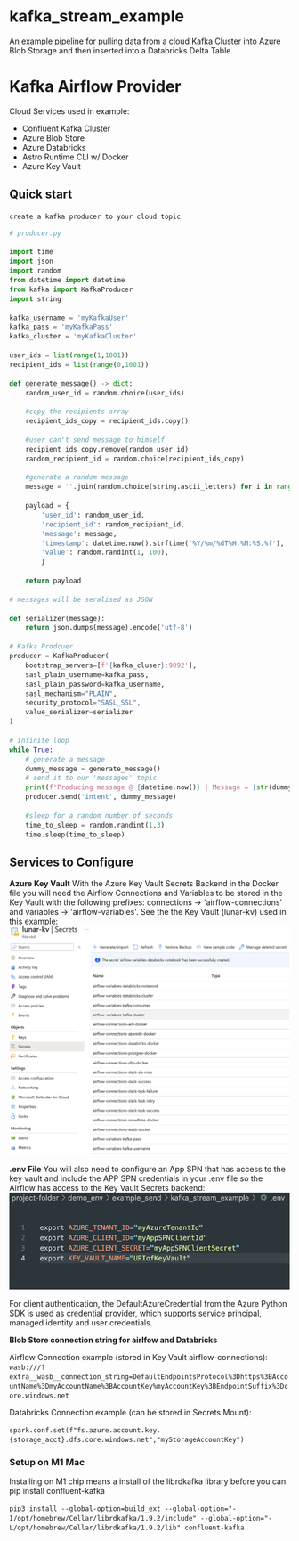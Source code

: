 # kafka_stream_example

An example pipeline for pulling data from a cloud Kafka Cluster into Azure Blob Storage and then inserted into a Databricks Delta Table.

# Kafka Airflow Provider


Cloud Services used in example: 
- Confluent Kafka Cluster
- Azure Blob Store
- Azure Databricks
- Astro Runtime CLI w/ Docker
- Azure Key Vault


## Quick start

`create a kafka producer to your cloud topic`

```python 
# producer.py 
    
import time
import json
import random
from datetime import datetime
from kafka import KafkaProducer  
import string

kafka_username = 'myKafkaUser'
kafka_pass = 'myKafkaPass'
kafka_cluster = 'myKafkaCluster'

user_ids = list(range(1,1001))
recipient_ids = list(range(0,1001))

def generate_message() -> dict:
    random_user_id = random.choice(user_ids)

    #copy the recipients array
    recipient_ids_copy = recipient_ids.copy()

    #user can't send message to himself
    recipient_ids_copy.remove(random_user_id)
    random_recipient_id = random.choice(recipient_ids_copy)

    #generate a random message
    message = ''.join(random.choice(string.ascii_letters) for i in range(32))

    payload = {
        'user_id': random_user_id,
        'recipient_id': random_recipient_id,
        'message': message,
        'timestamp': datetime.now().strftime('%Y/%m/%dT%H:%M:%S.%f'),
        'value': random.randint(1, 100),
        }

    return payload

# messages will be seralised as JSON

def serializer(message):
    return json.dumps(message).encode('utf-8')

# Kafka Prodcuer
producer = KafkaProducer(
    bootstrap_servers=[f'{kafka_cluser}:9092'],
    sasl_plain_username=kafka_pass,
    sasl_plain_password=kafka_username,
    sasl_mechanism="PLAIN",
    security_protocol="SASL_SSL",
    value_serializer=serializer
)

# infinite loop
while True:
    # generate a message
    dummy_message = generate_message()
    # send it to our 'messages' topic
    print(f'Producing message @ {datetime.now()} | Message = {str(dummy_message)}')
    producer.send('intent', dummy_message)

    #sleep for a random number of seconds
    time_to_sleep = random.randint(1,3)
    time.sleep(time_to_sleep)
```

## Services to Configure 

**Azure Key Vault** 
With the Azure Key Vault Secrets Backend in the Docker file you will need the Airflow Connections and Variables to be stored in the Key Vault with the following prefixes: connections -> 'airflow-connections' and variables -> 'airflow-variables'. See the the Key Vault (lunar-kv) used in this example: 
![alt text](https://github.com/astro-stream/kafka_stream_example/blob/main/images/keyVault.png)


**.env File** 
You will also need to configure an App SPN that has access to the key vault and include the APP SPN credentials in your .env file so the Airflow has access to the Key Vault Secrets backend: 
![alt text](https://github.com/astro-stream/kafka_stream_example/blob/main/images/secretsBackend.png) 

For client authentication, the DefaultAzureCredential from the Azure Python SDK is used as credential provider, which supports service principal, managed identity and user credentials.

**Blob Store connection string for airlfow and Databricks** 

Airflow Connection example (stored in Key Vault airflow-connections):
`wasb:///?extra__wasb__connection_string=DefaultEndpointsProtocol%3Dhttps%3BAccountName%3DmyAccountName%3BAccountKey%myAccountKey%3BEndpointSuffix%3Dcore.windows.net`

Databricks Connection example (can be stored in Secrets Mount):

`spark.conf.set(f"fs.azure.account.key.{storage_acct}.dfs.core.windows.net","myStorageAccountKey")`

### Setup on M1 Mac
Installing on M1 chip means a install of the librdkafka library before you can pip install confluent-kafka

`pip3 install --global-option=build_ext --global-option="-I/opt/homebrew/Cellar/librdkafka/1.9.2/include" --global-option="-L/opt/homebrew/Cellar/librdkafka/1.9.2/lib" confluent-kafka`
